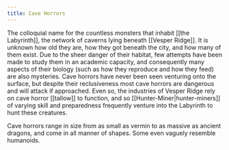 ```yaml
---
title: Cave Horrors
---
```


The colloquial name for the countless monsters that inhabit [[the Labyrinth]], the network of caverns lying beneath [[Vesper Ridge]]. It is unknown how old they are, how they got beneath the city, and how many of them exist. Due to the sheer danger of their habitat, few attempts have been made to study them in an academic capacity, and consequently many aspects of their biology (such as how they reproduce and how they feed) are also mysteries. Cave horrors have never been seen venturing onto the surface, but despite their reclusiveness most cave horrors are dangerous and will attack if approached. Even so, the industries of Vesper Ridge rely on cave horror [[tallow]] to function, and so [[Hunter-Miner|hunter-miners]] of varying skill and preparedness frequently venture into the Labyrinth to hunt these creatures.

Cave horrors range in size from as small as vermin to as massive as ancient dragons, and come in all manner of shapes. Some even vaguely resemble humanoids.